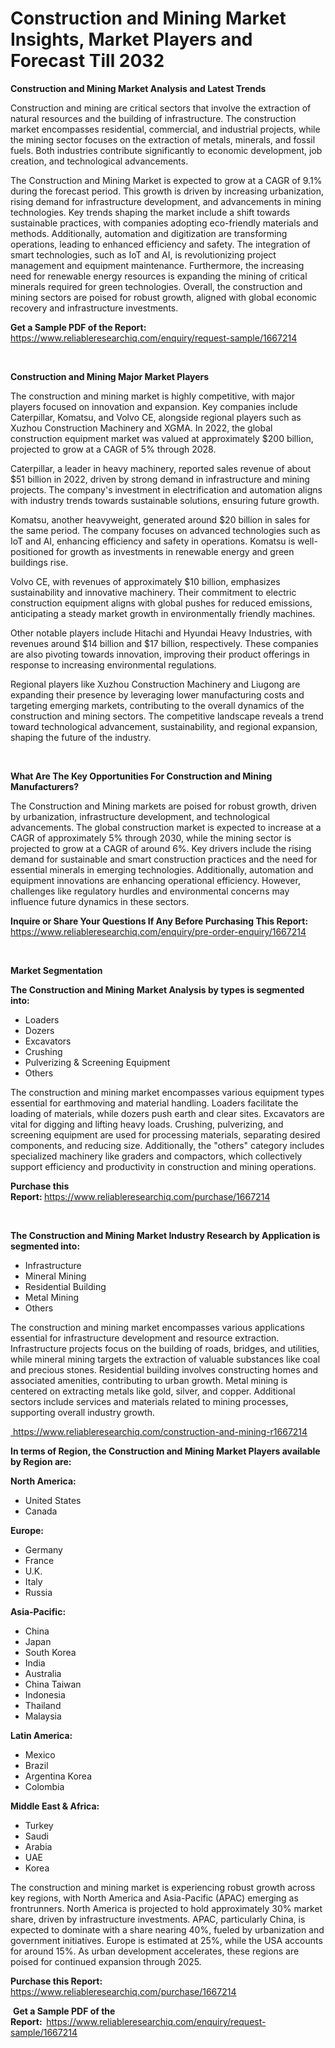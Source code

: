<p><h1>Construction and Mining Market Insights, Market Players and Forecast Till 2032</h1></p><p><strong>Construction and Mining Market Analysis and Latest Trends</strong></p>
<p><p>Construction and mining are critical sectors that involve the extraction of natural resources and the building of infrastructure. The construction market encompasses residential, commercial, and industrial projects, while the mining sector focuses on the extraction of metals, minerals, and fossil fuels. Both industries contribute significantly to economic development, job creation, and technological advancements.</p><p>The Construction and Mining Market is expected to grow at a CAGR of 9.1% during the forecast period. This growth is driven by increasing urbanization, rising demand for infrastructure development, and advancements in mining technologies. Key trends shaping the market include a shift towards sustainable practices, with companies adopting eco-friendly materials and methods. Additionally, automation and digitization are transforming operations, leading to enhanced efficiency and safety. The integration of smart technologies, such as IoT and AI, is revolutionizing project management and equipment maintenance. Furthermore, the increasing need for renewable energy resources is expanding the mining of critical minerals required for green technologies. Overall, the construction and mining sectors are poised for robust growth, aligned with global economic recovery and infrastructure investments.</p></p>
<p><strong>Get a Sample PDF of the Report:&nbsp;</strong> <a href="https://www.reliableresearchiq.com/enquiry/request-sample/1667214?utm_campaign=2336&utm_medium=2&utm_source=Github&utm_content=ia&utm_term=17042025&utm_id=construction-and-mining">https://www.reliableresearchiq.com/enquiry/request-sample/1667214</a></p>
<p>&nbsp;</p>
<p><strong>Construction and Mining Major Market Players</strong></p>
<p><p>The construction and mining market is highly competitive, with major players focused on innovation and expansion. Key companies include Caterpillar, Komatsu, and Volvo CE, alongside regional players such as Xuzhou Construction Machinery and XGMA. In 2022, the global construction equipment market was valued at approximately $200 billion, projected to grow at a CAGR of 5% through 2028.</p><p>Caterpillar, a leader in heavy machinery, reported sales revenue of about $51 billion in 2022, driven by strong demand in infrastructure and mining projects. The company's investment in electrification and automation aligns with industry trends towards sustainable solutions, ensuring future growth.</p><p>Komatsu, another heavyweight, generated around $20 billion in sales for the same period. The company focuses on advanced technologies such as IoT and AI, enhancing efficiency and safety in operations. Komatsu is well-positioned for growth as investments in renewable energy and green buildings rise.</p><p>Volvo CE, with revenues of approximately $10 billion, emphasizes sustainability and innovative machinery. Their commitment to electric construction equipment aligns with global pushes for reduced emissions, anticipating a steady market growth in environmentally friendly machines.</p><p>Other notable players include Hitachi and Hyundai Heavy Industries, with revenues around $14 billion and $17 billion, respectively. These companies are also pivoting towards innovation, improving their product offerings in response to increasing environmental regulations.</p><p>Regional players like Xuzhou Construction Machinery and Liugong are expanding their presence by leveraging lower manufacturing costs and targeting emerging markets, contributing to the overall dynamics of the construction and mining sectors. The competitive landscape reveals a trend toward technological advancement, sustainability, and regional expansion, shaping the future of the industry.</p></p>
<p>&nbsp;</p>
<p><strong>What Are The Key Opportunities For Construction and Mining Manufacturers?</strong></p>
<p><p>The Construction and Mining markets are poised for robust growth, driven by urbanization, infrastructure development, and technological advancements. The global construction market is expected to increase at a CAGR of approximately 5% through 2030, while the mining sector is projected to grow at a CAGR of around 6%. Key drivers include the rising demand for sustainable and smart construction practices and the need for essential minerals in emerging technologies. Additionally, automation and equipment innovations are enhancing operational efficiency. However, challenges like regulatory hurdles and environmental concerns may influence future dynamics in these sectors.</p></p>
<p><strong>Inquire or Share Your Questions If Any Before Purchasing This Report:</strong> <a href="https://www.reliableresearchiq.com/enquiry/pre-order-enquiry/1667214?utm_campaign=2336&utm_medium=2&utm_source=Github&utm_content=ia&utm_term=17042025&utm_id=construction-and-mining">https://www.reliableresearchiq.com/enquiry/pre-order-enquiry/1667214</a></p>
<p>&nbsp;</p>
<p><strong>Market Segmentation</strong></p>
<p><strong>The Construction and Mining Market Analysis by types is segmented into:</strong></p>
<p><ul><li>Loaders</li><li>Dozers</li><li>Excavators</li><li>Crushing</li><li>Pulverizing & Screening Equipment</li><li>Others</li></ul></p>
<p><p>The construction and mining market encompasses various equipment types essential for earthmoving and material handling. Loaders facilitate the loading of materials, while dozers push earth and clear sites. Excavators are vital for digging and lifting heavy loads. Crushing, pulverizing, and screening equipment are used for processing materials, separating desired components, and reducing size. Additionally, the "others" category includes specialized machinery like graders and compactors, which collectively support efficiency and productivity in construction and mining operations.</p></p>
<p><strong>Purchase this Report:&nbsp;</strong><a href="https://www.reliableresearchiq.com/purchase/1667214?utm_campaign=2336&utm_medium=2&utm_source=Github&utm_content=ia&utm_term=17042025&utm_id=construction-and-mining">https://www.reliableresearchiq.com/purchase/1667214</a></p>
<p>&nbsp;</p>
<p><strong>The Construction and Mining Market Industry Research by Application is segmented into:</strong></p>
<p><ul><li>Infrastructure</li><li>Mineral Mining</li><li>Residential Building</li><li>Metal Mining</li><li>Others</li></ul></p>
<p><p>The construction and mining market encompasses various applications essential for infrastructure development and resource extraction. Infrastructure projects focus on the building of roads, bridges, and utilities, while mineral mining targets the extraction of valuable substances like coal and precious stones. Residential building involves constructing homes and associated amenities, contributing to urban growth. Metal mining is centered on extracting metals like gold, silver, and copper. Additional sectors include services and materials related to mining processes, supporting overall industry growth.</p></p>
<p><a href="https://www.reliableresearchiq.com/construction-and-mining-r1667214?utm_campaign=2336&utm_medium=2&utm_source=Github&utm_content=ia&utm_term=17042025&utm_id=construction-and-mining">&nbsp;https://www.reliableresearchiq.com/construction-and-mining-r1667214</a></p>
<p><strong>In terms of Region, the Construction and Mining Market Players available by Region are:</strong></p>
<p>
    <p> <strong> North America: </strong>
        <ul>
            <li>United States</li>
            <li>Canada</li>
        </ul>
        </p> 
    <p> <strong> Europe: </strong>
        <ul>
            <li>Germany</li>
            <li>France</li>
            <li>U.K.</li>
            <li>Italy</li>
            <li>Russia</li>
        </ul>
        </p> 
    <p> <strong> Asia-Pacific: </strong>
        <ul>
            <li>China</li>
            <li>Japan</li>
            <li>South Korea</li>
            <li>India</li>
            <li>Australia</li>
            <li>China Taiwan</li>
            <li>Indonesia</li>
            <li>Thailand</li>
            <li>Malaysia</li>
        </ul>
        </p> 
    <p> <strong> Latin America: </strong>
        <ul>
            <li>Mexico</li>
            <li>Brazil</li>
            <li>Argentina Korea</li>
            <li>Colombia</li>
        </ul>
        </p> 
    <p> <strong> Middle East & Africa: </strong>
        <ul>
            <li>Turkey</li>
            <li>Saudi</li>
            <li>Arabia</li>
            <li>UAE</li>
            <li>Korea</li>
        </ul>
    </p>
    </p>
<p><p>The construction and mining market is experiencing robust growth across key regions, with North America and Asia-Pacific (APAC) emerging as frontrunners. North America is projected to hold approximately 30% market share, driven by infrastructure investments. APAC, particularly China, is expected to dominate with a share nearing 40%, fueled by urbanization and government initiatives. Europe is estimated at 25%, while the USA accounts for around 15%. As urban development accelerates, these regions are poised for continued expansion through 2025.</p></p>
<p><strong>Purchase this Report: </strong><a href="https://www.reliableresearchiq.com/purchase/1667214?utm_campaign=2336&utm_medium=2&utm_source=Github&utm_content=ia&utm_term=17042025&utm_id=construction-and-mining">https://www.reliableresearchiq.com/purchase/1667214</a></p>
<p>&nbsp;<strong>Get a Sample PDF of the Report:&nbsp;&nbsp;</strong><a href="https://www.reliableresearchiq.com/enquiry/request-sample/1667214?utm_campaign=2336&utm_medium=2&utm_source=Github&utm_content=ia&utm_term=17042025&utm_id=construction-and-mining">https://www.reliableresearchiq.com/enquiry/request-sample/1667214</a></p>
<p><strong></strong></p>
<p><p></p><p></p><p></p></p>